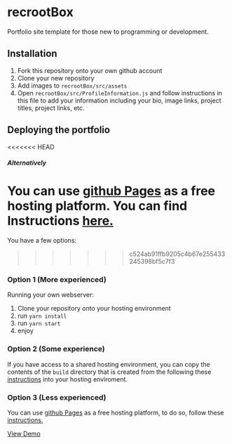 # recrootBox
Portfolio site template for those new to programming or development.

## Installation

1. Fork this repository onto your own github account
2. Clone your new repository
3. Add images to `recrootBox/src/assets`
4. Open ```recrootBox/src/ProfileInformation.js``` and follow instructions in this file to add your information including your bio, image links, project titles, project links, etc.

## Deploying the portfolio

<<<<<<< HEAD
##### Alternatively
You can use [github Pages](https://pages.github.com/) as a free hosting platform. You can find Instructions [here.](https://medium.com/@_mariacheline/deploy-create-react-app-project-to-github-pages-2eb6deda5b89)
=======
You have a few options:
>>>>>>> c524ab91ffb9205c4b67e255433245398bf5c7f3

### Option 1 (More experienced)

Running your own webserver:
1. Clone your repository onto your hosting environment
2. run `yarn install`
3. run `yarn start`
4. enjoy
 
### Option 2 (Some experience)

If you have access to a shared hosting environment, you can copy the contents of the `build` directory that is created from the following these [instructions](https://medium.com/@_mariacheline/deploy-create-react-app-project-to-github-pages-2eb6deda5b89) into your hosting enviroment.

### Option 3 (Less experienced)

You can use [github Pages](https://pages.github.com/) as a free hosting platform, to do so, follow these [instructions.](https://medium.com/@_mariacheline/deploy-create-react-app-project-to-github-pages-2eb6deda5b89)

[View Demo](http://trevorhere.github.io/recrootBox)
